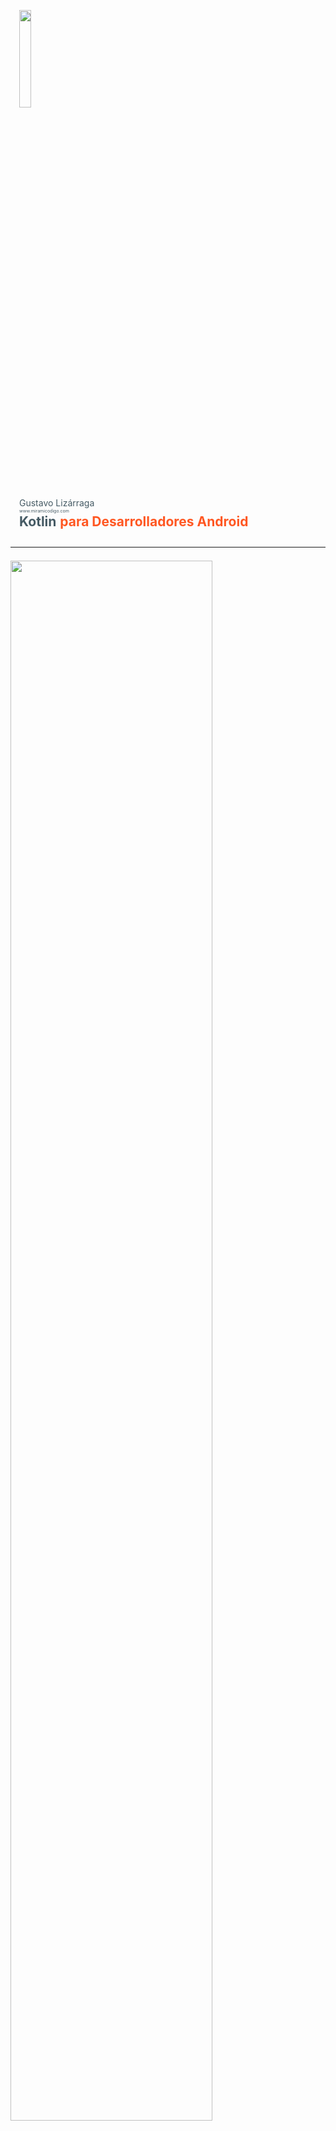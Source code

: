 <div class="card" style="padding-top: 1em; padding-bottom: 1em;padding-left: 1em; padding-right: 1em">
  <img src="https://raw.githubusercontent.com/gusn8/slides/kotlin-para-android-devs/assets/img/profile/gusn8.png" width="20%">
  <div id="product">
    <span style="color:#455a64; font-size: 1em">Gustavo Lizárraga</span><br>
    <span style="color:#455a64; font-size: 0.5em">www.miramicodigo.com</span><br>
    <span style="color:#455a64; font-size: 1.5em"><b>Kotlin</b> </span><span style="color:#ff5722; font-size: 1.5em"><b>para Desarrolladores Android</b></span>
  </div>
</div>

---

<div class="card" style="padding-top: 0.5em; padding-bottom: 1em;">
  <img src="https://raw.githubusercontent.com/gusn8/slides/kotlin-para-android-devs/assets/img/post/kotlin-googleio.jpg" width="80%">  
  <div id="product">
    <b><span style="color:#455a64; font-size: 1.3em">Anuncio en </span><span style="color:#ff5722; font-size: 1.3em">Google I/O 2017</span></b>
  </div>
</div>

+++

<div class="card" style="padding-top: 0.5em; padding-bottom: 1em;">
  <img src="https://raw.githubusercontent.com/gusn8/slides/kotlin-para-android-devs/assets/img/post/alegria.gif" width="80%">
  <div id="product">
    <span style="color:#455a64">Alegría de </span><span style="color:#ff5722">muchos</span>
  </div>
</div>

---

<div class="card" style="padding-top: 1em; padding-bottom: 1em; padding-left: 1em; padding-right: 1em">
  <img src="https://raw.githubusercontent.com/gusn8/slides/kotlin-para-android-devs/assets/img/logo/android-kotlin.png" width="65%">  
  <div id="product">
    <b><span style="color:#455a64; font-size: 1.3em">¿Qué es </span><span style="color:#ff5722; font-size: 1.3em">Kotlin?</span></b>
  </div>
</div>

+++

<div class="card" style="padding-top: 1em; padding-bottom: 1em;">
  <img src="https://raw.githubusercontent.com/gusn8/slides/kotlin-para-android-devs/assets/img/post/isla_kotlin.png" width="65%">  
  <div id="product">
    <span style="color:#ff5722">Isla de Kotlin, </span><span style="color:#455a64;">Rusia</span>
  </div>
</div>

+++

<div class="card" style="padding-top: 0.5em; padding-bottom: 0.5em;">
  <div id="product">
      <div class="contenedor-tabla">
        <div class="contenedor-fila">
          <div class="contenedor-columna" style="display: inline-block; vertical-align: middle;">
            <img src="https://raw.githubusercontent.com/gusn8/slides/kotlin-para-android-devs/assets/img/logo/java.png" width="25%">
          </div>
          <div class="contenedor-columna" style="display: inline-block; vertical-align: middle;">
            <img src="https://raw.githubusercontent.com/gusn8/slides/kotlin-para-android-devs/assets/img/logo/kotlin.png" width="25%">
          </div>
        </div>
      </div>
      <img src="https://raw.githubusercontent.com/gusn8/slides/kotlin-para-android-devs/assets/img/post/newold.jpg" width="70%">
  </div>
</div>

+++

<div class="card" style="padding-top: 2em; padding-bottom: 2em; padding-right: 1em; padding-left: 1em">
  <div id="product">
    <div class="contenedor-tabla">
      <div class="contenedor-fila">
        <div class="contenedor-columna" style="display: inline-block; vertical-align: middle; margin-top: 1em">
          <img src="https://raw.githubusercontent.com/gusn8/slides/kotlin-para-android-devs/assets/img/logo/kotlin.png" width="50%">
        </div>
        <div class="contenedor-columna" style="display: inline-block; vertical-align: middle; float: left;">
          <ul style="color:#455a64;font-size: 0.9em">
            <li>Sintáxis <span style="color: #ff5722">Java</span></li>
            <li>Más por menos <span style="color: #ff5722">código</span></li>
            <li><span style="color: #ff5722">Null </span>safety</li>
            <li><span style="color: #ff5722">100% </span>intercambiable con Java</li>
            <li>Programación <span style="color: #ff5722">funcional </span>y expresiones <span style="color: #ff5722">lambda</span></li>
            <li><span style="color: #ff5722">Fácil </span>aprendizaje</li>
          </ul>        
        </div>
      </div>
    </div>
  </div>
</div>

+++

<div class="card" style="padding-top: 2em; padding-bottom: 2em; padding-right: 1em; padding-left: 1em">
  <div id="product">
    <div class="contenedor-tabla">
      <div class="contenedor-fila">
        <div class="contenedor-columna" style="display: inline-block; vertical-align: middle; margin-top: 1.5em">
          <img src="https://raw.githubusercontent.com/gusn8/slides/kotlin-para-android-devs/assets/img/logo/kotlin.png" width="50%">
        </div>
        <div class="contenedor-columna" style="display: inline-block; vertical-align: middle; float: left;">
          <ul style="color:#455a64;font-size: 1em">            
            <li>Integración <span style="color: #ff5722">Android Studio</span></li>
            <li><span style="color: #ff5722">Migración </span>apps</li>
            <li>Soporte <span style="color: #ff5722">oficial</span></li>
            <li>Creado por <span style="color: #ff5722">Jetbrains</span></li>
            <li><span style="color: #ff5722">Skill </span>++</li>
          </ul>        
        </div>
      </div>
    </div>
  </div>
</div>

---

<div class="card" style="padding-top: 1em; padding-bottom: 1em; padding-left: 1em; padding-right: 1em">
  <img src="https://raw.githubusercontent.com/gusn8/slides/kotlin-para-android-devs/assets/img/logo/android-kotlin.png" width="65%">  
  <div id="product">
    <b><span style="color:#455a64; font-size: 1.3em">¿Cómo funciona </span><span style="color:#ff5722; font-size: 1.3em">Kotlin?</span></b>
  </div>
</div>

+++

<div class="card" style="padding-top: 0.5em; padding-bottom: 0.5em; padding-left: 1em; padding-right: 1em">
  <img src="https://raw.githubusercontent.com/gusn8/slides/kotlin-para-android-devs/assets/img/post/arquikotlin.png" width="50%">  

</div>

---

<div class="card" style="padding-top: 1em; padding-bottom: 1em; padding-left: 1em; padding-right: 1em">
  <img src="https://raw.githubusercontent.com/gusn8/slides/kotlin-para-android-devs/assets/img/post/android-studio.png" width="60%">  
  <div id="product">
    <b><span style="color:#455a64; font-size: 1.3em">Instalación en </span><span style="color:#ff5722; font-size: 1.3em">Android Studio</span></b>
  </div>
</div>

+++

<div class="card" style="padding-top: 0.5em; padding-bottom: 0.5em;">
  <img src="https://raw.githubusercontent.com/gusn8/slides/kotlin-para-android-devs/assets/img/post/plugin.png" width="75%">  
  <div id="product">
    <span style="color:#ff5722">Instalar plugin </span><span style="color:#455a64;">Kotlin</span>
  </div>
</div>

+++

<div class="card" style="padding-top: 0.5em; padding-bottom: 0.5em;">  
  <div id="product">
    <span style="color:#ff5722">build.gradle </span><span style="color:#455a64;">Project</span>
  </div>
  <img src="https://raw.githubusercontent.com/gusn8/slides/kotlin-para-android-devs/assets/img/post/gradle_1.png" width="85%">
  </br>
  <div id="product">
    <span style="color:#ff5722">build.gradle </span><span style="color:#455a64;">Module</span>
  </div>
  <img src="https://raw.githubusercontent.com/gusn8/slides/kotlin-para-android-devs/assets/img/post/gradle_2.png" width="85%">
</div>

+++

<div class="card" style="padding-top: 2em; padding-bottom: 2em; padding-left: 1em; padding-right: 1em">
  <img src="https://raw.githubusercontent.com/gusn8/slides/kotlin-para-android-devs/assets/img/logo/cursor.png" width="7%">  
  <br>
  <div id="product">
    <span style="color:#455a64; font-size: 1em"><b>plugins.jetbrains.com/plugin/</b></span><span style="color:#ff5722; font-size: 1em">6954-kotlin</span>
  </div>
</div>

---

<div class="card" style="padding-top: 1em; padding-bottom: 1em; padding-left: 1em; padding-right: 1em">
  <img src="https://raw.githubusercontent.com/gusn8/slides/kotlin-para-android-devs/assets/img/post/candado.png" width="40%">  
  <div id="product">
    <b><span style="color:#455a64; font-size: 1.3em">Modificadores de </span><span style="color:#ff5722; font-size: 1.3em">acceso</span></b>
  </div>
</div>

+++

<div class="card" style="padding-top: 1.5em; padding-bottom: 1.5em;">
  <div id="product">
      <div class="contenedor-tabla">
        <div class="contenedor-fila">
          <div class="contenedor-columna" style="display: inline-block; vertical-align: middle;">
            <img src="https://raw.githubusercontent.com/gusn8/slides/kotlin-para-android-devs/assets/img/logo/java.png" width="25%">
            <center>
              <span style="color:#ff5722; font-size: 1.5em">public</span><br>
              <span style="color:#ff5722; font-size: 1.5em">private</span><br>
              <span style="color:#ff5722; font-size: 1.5em">protected</span><br>
              <span style="color:#455a64; font-size: 0.5em">no modifier is package private</span>
            </center>
          </div>
          <div class="contenedor-columna" style="display: inline-block; vertical-align: middle;">
            <img src="https://raw.githubusercontent.com/gusn8/slides/kotlin-para-android-devs/assets/img/logo/kotlin.png" width="25%">
            <center>
              <span style="color:#455a64; font-size: 0.5em">no modifier is public</span><br>
              <span style="color:#ff5722; font-size: 1.5em">private</span><br>
              <span style="color:#ff5722; font-size: 1.5em">protected</span><br>
              <span style="color:#455a64; font-size: 0.5em">internal is package private</span>
            </center>
          </div>
        </div>
      </div>
  </div>
</div>

---

<div class="card" style="padding-top: 1em; padding-bottom: 1em; padding-left: 1em; padding-right: 1em">
  <img src="https://raw.githubusercontent.com/gusn8/slides/kotlin-para-android-devs/assets/img/post/variable.png" width="80%">  
  <div id="product">
    <b><span style="color:#ff5722; font-size: 1.3em">Variables</span><span style="color:#455a64; font-size: 1.3em"> y </span><span style="color:#ff5722; font-size: 1.3em">Constantes</span></b>
  </div>
</div>

+++

<div class="card" style="padding-top: 1em; padding-bottom: 2em; padding-left: 1em; padding-right: 1em">  
  <div id="product">
    <span style="color:#ff5722; font-size: 1.3em"><b>var</b> : </span><span style="color:#455a64; font-size: 1.3em"> Variables mutables </span>
    </br></br>
    <span style="color:#ff5722; font-size: 1.3em"><b>val</b> : </span><span style="color:#455a64; font-size: 1.3em">   Variables inmutables </span>  
</div>
</div>

+++

<div class="card" style="padding-top: 1.5em; padding-bottom: 1.5em;">
  <div id="product">
      <div class="contenedor-tabla">
        <div class="contenedor-fila">
          <div class="contenedor-columna" style="display: inline-block; vertical-align: middle;">
            <img src="https://raw.githubusercontent.com/gusn8/slides/kotlin-para-android-devs/assets/img/logo/java.png" width="33%">
            
            <img src="https://raw.githubusercontent.com/gusn8/slides/kotlin-para-android-devs/assets/img/post/java1.png" width="80%">
          </div>
          <div class="contenedor-columna" style="display: inline-block; vertical-align: middle;">
            <img src="https://raw.githubusercontent.com/gusn8/slides/kotlin-para-android-devs/assets/img/logo/kotlin.png" width="25%"><br>
            <img src="https://raw.githubusercontent.com/gusn8/slides/kotlin-para-android-devs/assets/img/post/kotlin1.png" width="70%">
          </div>
        </div>
      </div>
  </div>
</div>

+++

<div class="card" style="padding-top: 1.5em; padding-bottom: 1.5em;">
  <div id="product">
      <div class="contenedor-tabla">
        <div class="contenedor-fila">
          <div class="contenedor-columna" style="display: inline-block; vertical-align: middle;">
            <img src="https://raw.githubusercontent.com/gusn8/slides/kotlin-para-android-devs/assets/img/logo/java.png" width="30%">
            
            <img src="https://raw.githubusercontent.com/gusn8/slides/kotlin-para-android-devs/assets/img/post/java1.png" width="80%">
          </div>
          <div class="contenedor-columna" style="display: inline-block; vertical-align: middle;">
            <img src="https://raw.githubusercontent.com/gusn8/slides/kotlin-para-android-devs/assets/img/logo/kotlin.png" width="25%"><br>
            <img src="https://raw.githubusercontent.com/gusn8/slides/kotlin-para-android-devs/assets/img/post/kotlin11.png" width="50%">
          </div>
        </div>
      </div>
  </div>
</div>

+++

<div class="card" style="padding-top: 1.5em; padding-bottom: 1.5em;padding-right: 1em">
  <div id="product">
      <div class="contenedor-tabla">
        <div class="contenedor-fila">
          <div class="contenedor-columna" style="display: inline-block; vertical-align: middle;">
            <img src="https://raw.githubusercontent.com/gusn8/slides/kotlin-para-android-devs/assets/img/logo/kotlin.png" width="25%">
          </div>
          <div class="contenedor-columna" style="display: inline-block; vertical-align: middle;">
            <img src="https://raw.githubusercontent.com/gusn8/slides/kotlin-para-android-devs/assets/img/post/variables1.png" width="120%">
          </div>
        </div>
      </div>
  </div>
</div>

+++

<div class="card" style="padding-top: 1.5em; padding-bottom: 1.5em; padding-right: 1em">
  <div id="product">
      <div class="contenedor-tabla">
        <div class="contenedor-fila">
          <div class="contenedor-columna" style="display: inline-block; vertical-align: middle;">
            <img src="https://raw.githubusercontent.com/gusn8/slides/kotlin-para-android-devs/assets/img/logo/kotlin.png" width="25%">
          </div>
          <div class="contenedor-columna" style="display: inline-block; vertical-align: middle;">
            <img src="https://raw.githubusercontent.com/gusn8/slides/kotlin-para-android-devs/assets/img/post/variables2.png" width="120%">
          </div>
        </div>
      </div>
  </div>
</div>

---

<div class="card" style="padding-top: 1em; padding-bottom: 1em; padding-left: 1em; padding-right: 1em">
  <img src="https://raw.githubusercontent.com/gusn8/slides/kotlin-para-android-devs/assets/img/post/resources.png" width="50%">  
  <div id="product">
    <b><span style="color:#455a64; font-size: 1.3em">Propiedades de </span><span style="color:#ff5722; font-size: 1.3em">diseño</span></b>
  </div>
</div>

+++

<div class="card" style="padding-top: 1.5em; padding-bottom: 1.5em;">
  <center>
    <img src="https://raw.githubusercontent.com/gusn8/slides/kotlin-para-android-devs/assets/img/logo/java.png" width="10%"><br>

    <img src="https://raw.githubusercontent.com/gusn8/slides/kotlin-para-android-devs/assets/img/post/java2.png" width="80%"><br>

    <img src="https://raw.githubusercontent.com/gusn8/slides/kotlin-para-android-devs/assets/img/logo/kotlin.png" width="10%"><br>

    <img src="https://raw.githubusercontent.com/gusn8/slides/kotlin-para-android-devs/assets/img/post/kotlin2.png" width="80%">
  </center>
</div>

+++

<div class="card" style="padding-top: 1.5em; padding-bottom: 1.5em;">
  <center>
    <img src="https://raw.githubusercontent.com/gusn8/slides/kotlin-para-android-devs/assets/img/logo/java.png" width="10%"><br>

    <img src="https://raw.githubusercontent.com/gusn8/slides/kotlin-para-android-devs/assets/img/post/java3.png" width="80%"><br>

    <img src="https://raw.githubusercontent.com/gusn8/slides/kotlin-para-android-devs/assets/img/logo/kotlin.png" width="10%"><br>

    <img src="https://raw.githubusercontent.com/gusn8/slides/kotlin-para-android-devs/assets/img/post/kotlin3.png" width="80%">
  </center>
</div>

---

<div class="card" style="padding-top: 1em; padding-bottom: 1em; padding-left: 1em; padding-right: 1em">
  <img src="https://raw.githubusercontent.com/gusn8/slides/kotlin-para-android-devs/assets/img/logo/kotlin.png" width="30%">  
  <div id="product">
    <span style="color:#ff5722; font-size: 1.3em"><b>Métodos</b></span>
  </div>
</div>

+++

<div class="card" style="padding-top: 1em; padding-bottom: 1em;">
  <center>
    <img src="https://raw.githubusercontent.com/gusn8/slides/kotlin-para-android-devs/assets/img/logo/java.png" width="10%"><br>

    <img src="https://raw.githubusercontent.com/gusn8/slides/kotlin-para-android-devs/assets/img/post/java4.png" width="50%"><br>

    <img src="https://raw.githubusercontent.com/gusn8/slides/kotlin-para-android-devs/assets/img/logo/kotlin.png" width="10%"><br>

    <img src="https://raw.githubusercontent.com/gusn8/slides/kotlin-para-android-devs/assets/img/post/kotlin4.png" width="50%">
  </center>
</div>

+++

<div class="card" style="padding-top: 1em; padding-bottom: 1em;">
  <center>
    <img src="https://raw.githubusercontent.com/gusn8/slides/kotlin-para-android-devs/assets/img/logo/java.png" width="10%"><br>

    <img src="https://raw.githubusercontent.com/gusn8/slides/kotlin-para-android-devs/assets/img/post/java4.png" width="50%"><br>

    <img src="https://raw.githubusercontent.com/gusn8/slides/kotlin-para-android-devs/assets/img/logo/kotlin.png" width="10%"><br>

    <img src="https://raw.githubusercontent.com/gusn8/slides/kotlin-para-android-devs/assets/img/post/kotlin4_1.png" width="80%">
  </center>
</div>

---

<div class="card" style="padding-top: 1em; padding-bottom: 1em; padding-left: 1em; padding-right: 1em">
  <img src="https://raw.githubusercontent.com/gusn8/slides/kotlin-para-android-devs/assets/img/post/comillas.png" width="30%">  
  <div id="product">
    <b><span style="color:#455a64; font-size: 1.3em">Manejo de </span><span style="color:#ff5722; font-size: 1.3em">Cadenas</span></b>
  </div>
</div>

+++

<div class="card" style="padding-top: 1em; padding-bottom: 1em;">
  <center>
    <img src="https://raw.githubusercontent.com/gusn8/slides/kotlin-para-android-devs/assets/img/post/cadena1.png" width="80%"><br>

    <img src="https://raw.githubusercontent.com/gusn8/slides/kotlin-para-android-devs/assets/img/post/cadena2.png" width="80%">
  </center>
</div>

+++

<div class="card" style="padding-top: 1em; padding-bottom: 1em;">
  <center>
    <img src="https://raw.githubusercontent.com/gusn8/slides/kotlin-para-android-devs/assets/img/post/if.png" width="50%"><br>

    <img src="https://raw.githubusercontent.com/gusn8/slides/kotlin-para-android-devs/assets/img/post/for.png" width="60%">
  </center>
</div>

---

<div class="card" style="padding-top: 0.5em; padding-bottom: 1em;">
  <img src="https://raw.githubusercontent.com/gusn8/slides/kotlin-para-android-devs/assets/img/post/javavskotlin.png" width="70%">
  <div id="product">
    <span style="color:#455a64">Un vs en </span><span style="color:#ff5722"><b>sistáxis</b></span>
  </div>
</div>

+++

<div class="card" style="padding-top: 1em; padding-bottom: 1em;">
  <img src="https://raw.githubusercontent.com/gusn8/slides/kotlin-para-android-devs/assets/img/post/codejava.png" width="50%">
  <div id="product">
    <span style="color:#455a64">Clase en </span><span style="color:#ff5722"><b>Java</b></span>
  </div>
</div>

+++

<div class="card" style="padding-top: 2em; padding-bottom: 2em;">
  <img src="https://raw.githubusercontent.com/gusn8/slides/kotlin-para-android-devs/assets/img/post/codekotlin1.png" width="80%">
  <div id="product">
    <span style="color:#455a64">Clase en </span><span style="color:#ff5722"><b>Kotlin</b></span>
  </div>
</div>

---

<div class="card" style="padding-top: 0.5em; padding-bottom: 1em;">
  <img src="https://raw.githubusercontent.com/gusn8/slides/kotlin-para-android-devs/assets/img/logo/java.png" width="50%">
  <div id="product">
    <span style="color:#455a64">JAVA </span><span style="color:#ff5722"><b>IS NOT DEAD</b></span>
  </div>
</div>

---

<div class="card" style="padding-top: 2em; padding-bottom: 2em; padding-left: 1em; padding-right: 1em">
  <img src="https://raw.githubusercontent.com/gusn8/slides/kotlin-para-android-devs/assets/img/logo/github.png" width="20%">  
  <br>
  <div id="product">
    <span style="color:#455a64; font-size: 1.5em">github.com/</span><br>
    <span style="color:#ff5722; font-size: 1.5em"><b>Gusn8/kotlin-codelab</b></span>
  </div>
</div>

---

<div class="card" style="padding-top: 2em; padding-bottom: 2em; padding-left: 1em; padding-right: 1em">
  <img src="https://raw.githubusercontent.com/gusn8/slides/kotlin-para-android-devs/assets/img/logo/cursor.png" width="7%">  
  <br>
  <div id="product">
    <span style="color:#ff5722; font-size: 1.5em"><b>kotl.</b></span><span style="color:#455a64; font-size: 1.5em">in</span>
    <br>
    <span style="color:#ff5722; font-size: 1.5em"><b>try.</b></span><span style="color:#455a64; font-size: 1.5em">kotlinlang.org</span>
  </div>
</div>

---

<div class="card" style="padding-top: 0.5em; padding-bottom: 1em;">
  <img src="https://raw.githubusercontent.com/gusn8/slides/kotlin-para-android-devs/assets/img/post/kotlinlapaz.png" width="80%">  
  <br>
  <div id="product">
    <span style="color:#455a64">www.facebook.com/</span><span style="color:#ff5722"><b>KotlinLaPaz</b></span>
  </div>
</div>

---

<div class="card" style="padding-top: 2em; padding-bottom: 2em; padding-left: 1em; padding-right: 1em">
  <img src="https://raw.githubusercontent.com/gusn8/slides/kotlin-para-android-devs/assets/img/logo/slides.png" width="10%">  
  <br>
  <div id="product">
    <span style="color:#455a64; font-size: 1.5em">speakerdeck.com/gusn8/</span>
    <span style="color:#ff5722; font-size: 1.5em"><b>mi-primera-vez-con-kotlin-en-android</b></span>
  </div>
</div>

---

<div class="card" style="padding-top: 1em; padding-bottom: 1em;padding-left: 1em; padding-right: 1em">
  <img src="https://raw.githubusercontent.com/gusn8/slides/kotlin-para-android-devs/assets/img/profile/gusn8.png" width="20%">
  <div id="product">
    <span style="color:#455a64; font-size: 1em">Gustavo Lizárraga</span><br>
    <span style="color:#455a64; font-size: 0.5em">www.miramicodigo.com</span><br>
    <span style="color:#ff5722; font-size: 2em">Mi primera vez con Kotlin en Android</span>
  </div>
</div>

---

<div class="card" style="padding-top: 1em; padding-bottom: 1em;padding-left: 1em; padding-right: 1em">
  <img src="https://raw.githubusercontent.com/gusn8/slides/kotlin-para-android-devs/assets/img/post/io17hashtag.png" width="70%">
</div>

